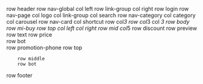 row header
    row nav-global
        col left
            row link-group
        col right
            row login
    row nav-page
        col logo
        col link-group
        col search
    row nav-category
        col category
        col carousel
    row nav-card
        col shortcut
            row
                col*3
            row
                col*3
        col *3
row body
    row mi-buy
        row top
            col left
            col right
        row mid
            col*5
                row discount
                row preview
                row text
                row price   
        row bot        
    row promotion-phone
        row top   
                            
        row middle
        row bot                   
row footer